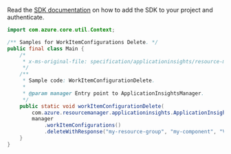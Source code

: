 Read the [SDK documentation](https://github.com/Azure/azure-sdk-for-java/blob/azure-resourcemanager-applicationinsights_1.0.0-beta.4/sdk/applicationinsights/azure-resourcemanager-applicationinsights/README.md) on how to add the SDK to your project and authenticate.

```java
import com.azure.core.util.Context;

/** Samples for WorkItemConfigurations Delete. */
public final class Main {
    /*
     * x-ms-original-file: specification/applicationinsights/resource-manager/Microsoft.Insights/stable/2015-05-01/examples/WorkItemConfigDelete.json
     */
    /**
     * Sample code: WorkItemConfigurationDelete.
     *
     * @param manager Entry point to ApplicationInsightsManager.
     */
    public static void workItemConfigurationDelete(
        com.azure.resourcemanager.applicationinsights.ApplicationInsightsManager manager) {
        manager
            .workItemConfigurations()
            .deleteWithResponse("my-resource-group", "my-component", "Visual Studio Team Services", Context.NONE);
    }
}
```
